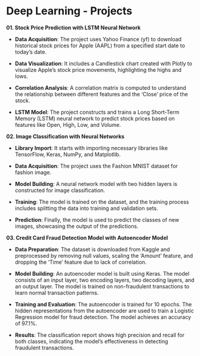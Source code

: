 # Deep Learning - Projects

**01. Stock Price Prediction with LSTM Neural Network**

- **Data Acquisition**: The project uses Yahoo Finance (yf) to download historical stock prices for Apple (AAPL) from a specified start date to today’s date.

- **Data Visualization**: It includes a Candlestick chart created with Plotly to visualize Apple’s stock price movements, highlighting the highs and lows.

- **Correlation Analysis**: A correlation matrix is computed to understand the relationship between different features and the ‘Close’ price of the stock.

- **LSTM Model**: The project constructs and trains a Long Short-Term Memory (LSTM) neural network to predict stock prices based on features like Open, High, Low, and Volume.

**02. Image Classification with Neural Networks**

- **Library Import**: It starts with importing necessary libraries like TensorFlow, Keras, NumPy, and Matplotlib.

- **Data Acquisition**: The project uses the Fashion MNIST dataset for fashion image.
  
- **Model Building**: A neural network model with two hidden layers is constructed for image classification.
  
- **Training**: The model is trained on the dataset, and the training process includes splitting the data into training and validation sets.

- **Prediction**: Finally, the model is used to predict the classes of new images, showcasing the output of the predictions.

**03. Credit Card Fraud Detection Model with Autoencoder Model**

- **Data Preparation**: The dataset is downloaded from Kaggle and preprocessed by removing null values, scaling the ‘Amount’ feature, and dropping the ‘Time’ feature due to lack of correlation.

- **Model Building**: An autoencoder model is built using Keras. The model consists of an input layer, two encoding layers, two decoding layers, and an output layer. The model is trained on non-fraudulent transactions to learn normal transaction patterns.

- **Training and Evaluation**: The autoencoder is trained for 10 epochs. The hidden representations from the autoencoder are used to train a Logistic Regression model for fraud detection. The model achieves an accuracy of 97.1%.

- **Results**: The classification report shows high precision and recall for both classes, indicating the model’s effectiveness in detecting fraudulent transactions.
